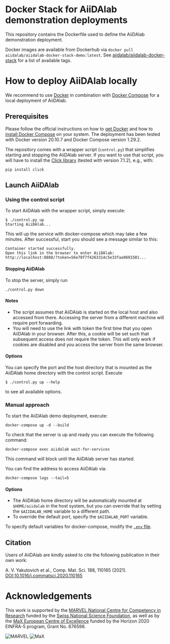 # Docker Stack for AiiDAlab demonstration deployments

This repository contains the Dockerfile used to define the AiiDAlab demonstration deployment.

Docker images are available from Dockerhub via `docker pull aiidalab/aiidalab-docker-stack-demo:latest`.
See [aiidalab/aiidalab-docker-stack](https://hub.docker.com/repository/docker/aiidalab/aiidalab-docker-stack-demo) for a list of available tags.

# How to deploy AiiDAlab locally

We recommend to use [Docker](https://docs.docker.com/) in combination with [Docker Compose](https://docs.docker.com/compose/) for a local deployment of AiiDAlab.

## Prerequisites

Please follow the official instructions on how to [get Docker](https://docs.docker.com/get-docker/) and how to [install Docker Compose](https://docs.docker.com/compose/install/) on your system.
The deployment has been tested with Docker version 20.10.7 and Docker Compose version 1.29.2.

The repository comes with a wrapper script (`control.py`) that simplifies starting and stopping the AiiDAlab server.
If you want to use that script, you will have to install the [Click library](https://click.palletsprojects.com) (tested with version 7.1.2), e.g., with:
```
pip install click
```

## Launch AiiDAlab

### Using the control script

To start AiiDAlab with the wrapper script, simply execute:
```terminal
$ ./control.py up
Starting AiiDAlab...
```
This will up the service with docker-compose which may take a few minutes.
After successful, start you should see a message similar to this:
```terminal
Container started successfully.
Open this link in the browser to enter AiiDAlab:
http://localhost:8888/?token=56e70f7f4263314c5e33faa9691501...
```

#### Stopping AiiDAlab

To stop the server, simply run
```console
./control.py down
```

#### Notes

 - The script assumes that AiiDAlab is started on the local host and also accessed from there. Accessing the server from a different machine will require port forwarding.
 - You will need to use the link with token the first time that you open AiiDAlab in your browser. After this, a cookie will be set such that subsequent access does not require the token. This will only work if cookies are disabled and you access the server from the same browser.

#### Options

You can specify the port and the host directory that is mounted as the AiiDAlab home directory with the control script.
Execute
```terminal
$ ./control.py up --help
```
to see all available options.

### Manual approach

To start the AiiDAlab demo deployment, execute:
```
docker-compose up -d --build
```
To check that the server is up and ready you can execute the following command:
```
docker-compose exec aiidalab wait-for-services
```
This command will block until the AiiDAlab server has started.

You can find the address to access AiiDAlab via:
```
docker-compose logs --tail=5
```

#### Options

 - The AiiDAlab home directory will be automatically mounted at `$HOME/aiidalab` in the host system, but you can override that by setting the `$AIIDALAB_HOME` variable to a different path.
- To override the default port, specify the `$AIIDALAB_PORT` variable.

To specify default variables for docker-compose, modify the [`.env` file](https://docs.docker.com/compose/environment-variables/#the-env-file).

## Citation

Users of AiiDAlab are kindly asked to cite the following publication in their own work:

A. V. Yakutovich et al., Comp. Mat. Sci. 188, 110165 (2021).
[DOI:10.1016/j.commatsci.2020.110165](https://doi.org/10.1016/j.commatsci.2020.110165)

# Acknowledgements

This work is supported by the [MARVEL National Centre for Competency in Research](<http://nccr-marvel.ch>)
funded by the [Swiss National Science Foundation](<http://www.snf.ch/en>), as well as by the [MaX
European Centre of Excellence](<http://www.max-centre.eu/>) funded by the Horizon 2020 EINFRA-5 program,
Grant No. 676598.

![MARVEL](miscellaneous/logos/MARVEL.png)
![MaX](miscellaneous/logos/MaX.png)
